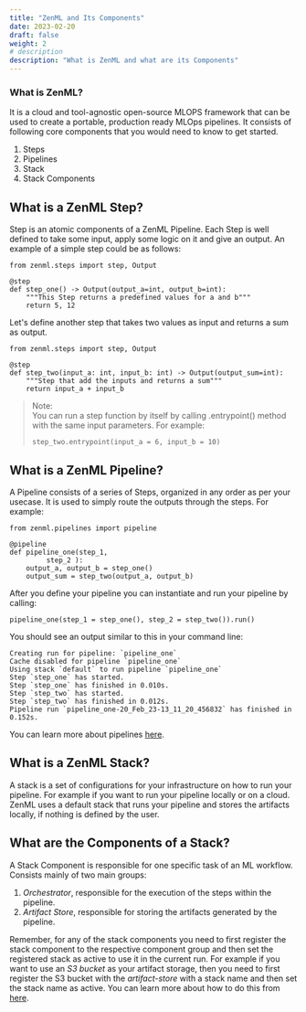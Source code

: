 ```yaml
---
title: "ZenML and Its Components"
date: 2023-02-20
draft: false
weight: 2
# description
description: "What is ZenML and what are its Components"
---
```


### What is ZenML?
It is a cloud and tool-agnostic open-source MLOPS framework that can be used to create a portable, production ready MLOps pipelines. It consists of following core components that you would need to know to get started.
1. Steps
2. Pipelines
3. Stack
4. Stack Components

## What is a ZenML Step?
Step is an atomic components of a ZenML Pipeline. Each Step is well defined to take some input, apply some logic on it and give an output. An example of a simple step could be as follows:

```{python}
from zenml.steps import step, Output

@step
def step_one() -> Output(output_a=int, output_b=int):
	"""This Step returns a predefined values for a and b"""
	return 5, 12
```

Let's define another step that takes two values as input and returns a sum as output.

```{python}
from zenml.steps import step, Output

@step
def step_two(input_a: int, input_b: int) -> Output(output_sum=int):
	"""Step that add the inputs and returns a sum"""
	return input_a + input_b
```


>Note:<br>You can run a step function by itself by calling .entrypoint() method with the same input parameters. For example: <br> 
>```{python} 
>step_two.entrypoint(input_a = 6, input_b = 10)
>```

## What is a ZenML Pipeline?
A Pipeline consists of a series of Steps, organized in any order as per your usecase. It is used to simply route the outputs through the steps. For example:

```{python}
from zenml.pipelines import pipeline

@pipeline
def pipeline_one(step_1, 
		 step_2 ):
    output_a, output_b = step_one()
    output_sum = step_two(output_a, output_b)
```
After you define your pipeline you can instantiate and run your pipeline by calling:
```{python}
pipeline_one(step_1 = step_one(), step_2 = step_two()).run()
```

You should see an output similar to this in your command line:
```{bash}
Creating run for pipeline: `pipeline_one`
Cache disabled for pipeline `pipeline_one`
Using stack `default` to run pipeline `pipeline_one`
Step `step_one` has started.
Step `step_one` has finished in 0.010s.
Step `step_two` has started.
Step `step_two` has finished in 0.012s.
Pipeline run `pipeline_one-20_Feb_23-13_11_20_456832` has finished in 0.152s.
```
You can learn more about pipelines [here](https://docs.zenml.io/starter-guide/pipelines).
## What is a ZenML Stack?
A stack is a set of configurations for your infrastructure on how to run your pipeline. For example if you want to run your pipeline locally or on a cloud. ZenML uses a default stack that runs your pipeline and stores the artifacts locally, if nothing is defined by the user.

## What are the Components of a Stack?
A Stack Component is responsible for one specific task of an ML workflow. Consists mainly of two main groups:
1. *Orchestrator*, responsible for the execution of the steps within the pipeline.
2. *Artifact Store*, responsible for storing the artifacts generated by the pipeline.

Remember, for any of the stack components you need to first register the stack component to the respective component group and then set the registered stack as active to use it in the current run. For example if you want to use an *S3 bucket* as your artifact storage, then you need to first register the S3 bucket with the *artifact-store* with a stack name and then set the stack name as active. You can learn more about how to do this from [here](https://docs.zenml.io/starter-guide/stacks/registering-stacks).